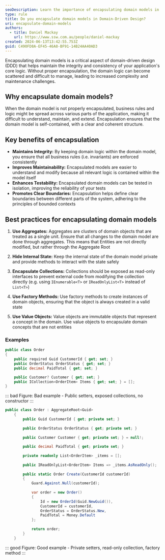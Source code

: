 ```yaml
---
seoDescription: Learn the importance of encapsulating domain models in domain-driven design and how it leads to better maintainability and scalability.
type: rule
title: Do you encapsulate domain models in Domain-Driven Design?
uri: encapsulate-domain-models
authors:
  - title: Daniel Mackay
    url: https://www.ssw.com.au/people/daniel-mackay
created: 2024-06-13T13:42:55.753Z
guid: C490FD8A-EF45-46A8-BF91-14B24AA40AD3
---
```


Encapsulating domain models is a critical aspect of domain-driven design (DDD) that helps maintain the integrity and consistency of your application's core logic. Without proper encapsulation, the domain logic can become scattered and difficult to manage, leading to increased complexity and maintenance challenges.

<!--endintro-->

## Why encapsulate domain models?

When the domain model is not properly encapsulated, business rules and logic might be spread across various parts of the application, making it difficult to understand, maintain, and extend. Encapsulation ensures that the domain model is self-contained, with a clear and coherent structure.

## Key benefits of encapsulation

* **Maintains Integrity:** By keeping domain logic within the domain model, you ensure that all business rules (i.e. invariants) are enforced consistently
* **Improves Maintainability:** Encapsulated models are easier to understand and modify because all relevant logic is contained within the model itself
* **Enhances Testability:** Encapsulated domain models can be tested in isolation, improving the reliability of your tests
* **Promotes Clear Boundaries:** Encapsulation helps define clear boundaries between different parts of the system, adhering to the principles of bounded contexts

## Best practices for encapsulating domain models

1. **Use Aggregates:** Aggregates are clusters of domain objects that are treated as a single unit. Ensure that all changes to the domain model are done through aggregates. This means that Entities are not directly modified, but rather through the Aggregate Root

2. **Hide Internal State:** Keep the internal state of the domain model private and provide methods to interact with the state safely

3. **Encapsulate Collections:** Collections should be exposed as read-only interfaces to prevent external code from modifying the collection directly (e.g. using `IEnumerable<T>` or `IReadOnlyList<T>` instead of `List<T>`)

4. **Use Factory Methods:** Use factory methods to create instances of domain objects, ensuring that the object is always created in a valid state

5. **Use Value Objects:** Value objects are immutable objects that represent a concept in the domain. Use value objects to encapsulate domain concepts that are not entities

### Examples

```csharp
public class Order
{
    public required Guid CustomerId { get; set; }
    public OrderStatus OrderStatus { get; set; }
    public decimal PaidTotal { get; set; }

    public Customer? Customer { get; set; }
    public ICollection<OrderItem> Items { get; set; } = [];
}
```

::: bad
Figure: Bad example - Public setters, exposed collections, no constructor
:::

```csharp
public class Order : AggregateRoot<Guid>
    {
        public Guid CustomerId { get; private set; }
    
        public OrderStatus OrderStatus { get; private set; }
    
        public Customer Customer { get; private set; } = null!;
    
        public decimal PaidTotal { get; private set; }
    
        private readonly List<OrderItem> _items = [];
    
        public IReadOnlyList<OrderItem> Items => _items.AsReadOnly();
    
        public static Order Create(CustomerId customerId)
        {
            Guard.Against.Null(customerId);
    
            var order = new Order()
            {
                Id = new OrderId(Guid.NewGuid()),
                CustomerId = customerId,
                OrderStatus = OrderStatus.New,
                PaidTotal = Money.Default
            };
    
            return order;
        }
    }
```

::: good
Figure: Good example - Private setters, read-only collection, factory method
:::
